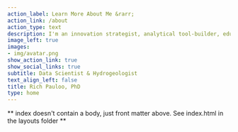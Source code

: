 ```yaml
---
action_label: Learn More About Me &rarr;
action_link: /about
action_type: text
description: I'm an innovation strategist, analytical tool-builder, educator, and applied water resources scientist. My maternal Chinese surname is 林 (the characters are two trees and mean "forest"). My paternal surname is Pauloo, Americanized at Ellis Island from the Polish "Paulowski". 
image_left: true
images:
- img/avatar.png
show_action_link: true
show_social_links: true
subtitle: Data Scientist & Hydrogeologist
text_align_left: false
title: Rich Pauloo, PhD
type: home
---
```


** index doesn't contain a body, just front matter above.
See index.html in the layouts folder **
